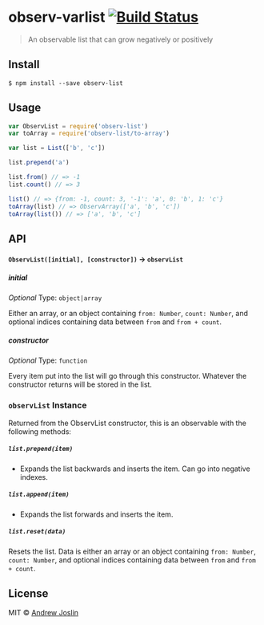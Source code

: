 # observ-varlist [![Build Status](https://travis-ci.org/ajoslin/observ-list.svg?branch=master)](https://travis-ci.org/ajoslin/observ-list)

> An observable list that can grow negatively or positively

## Install

```
$ npm install --save observ-list
```

## Usage

```js
var ObservList = require('observ-list')
var toArray = require('observ-list/to-array')

var list = List(['b', 'c'])

list.prepend('a')

list.from() // => -1
list.count() // => 3

list() // => {from: -1, count: 3, '-1': 'a', 0: 'b', 1: 'c'}
toArray(list) // => ObservArray(['a', 'b', 'c'])
toArray(list()) // => ['a', 'b', 'c']
```

## API

#### `ObservList([initial], [constructor])` -> `observList`

##### initial

*Optional*
Type: `object|array`

Either an array, or an object containing `from: Number`, `count: Number`, and optional indices containing data between `from` and `from + count`.

##### constructor

*Optional*
Type: `function`

Every item put into the list will go through this constructor. Whatever the constructor returns will be stored in the list.

### `observList` Instance

Returned from the ObservList constructor, this is an observable with the following methods:

##### `list.prepend(item)`

- Expands the list backwards and inserts the item. Can go into negative indexes.

##### `list.append(item)`

- Expands the list forwards and inserts the item.

##### `list.reset(data)`

Resets the list. Data is either an array or an object containing `from: Number`, `count: Number`, and optional indices containing data between `from` and `from + count`.

## License

MIT © [Andrew Joslin](http://ajoslin.com)

